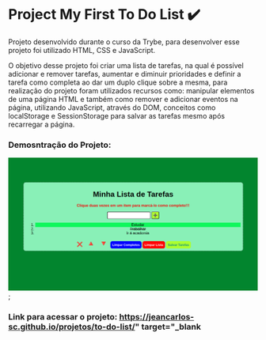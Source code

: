 # Project My First To Do List :heavy_check_mark:
Projeto desenvolvido durante o curso da Trybe, para desenvolver esse projeto foi utilizado HTML, CSS e JavaScript.

O objetivo desse projeto foi criar uma lista de tarefas, na qual é possível adicionar e remover tarefas, aumentar e diminuir prioridades e definir a tarefa como completa ao dar um duplo clique sobre a mesma, para realização do projeto foram utilizados recursos como: manipular elementos de uma página HTML e também como remover e adicionar eventos na página, utilizando JavaScript, através do DOM, conceitos como localStorage e SessionStorage para salvar as tarefas mesmo após recarregar a página.

### Demosntração do Projeto:
<img src='img/demo.png' alt='demo do projeto'></img>;

### Link para acessar o projeto: https://jeancarlos-sc.github.io/projetos/to-do-list/" target="_blank
